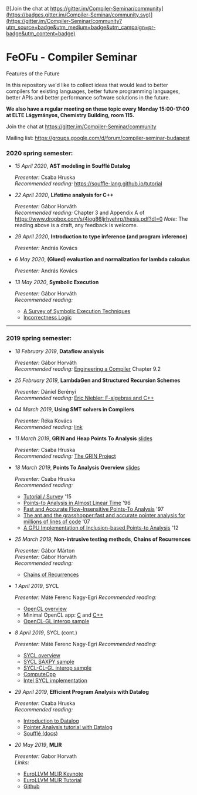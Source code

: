 [![Join the chat at https://gitter.im/Compiler-Seminar/community](https://badges.gitter.im/Compiler-Seminar/community.svg)](https://gitter.im/Compiler-Seminar/community?utm_source=badge&utm_medium=badge&utm_campaign=pr-badge&utm_content=badge)

# FeOFu - Compiler Seminar
Features of the Future

In this repository we'd like to collect ideas that would lead to better compilers for existing languages, better future programming languages, better APIs and better performance software solutions in the future.

**We also have a regular meeting on these topic every Monday 15:00-17:00 at ELTE Lágymányos, Chemistry Building, room 115.**

Join the chat at https://gitter.im/Compiler-Seminar/community

Mailing list: https://groups.google.com/d/forum/compiler-seminar-budapest


### 2020 spring semester:

- *15 April 2020*, **AST modeling in Soufflé Datalog**

  *Presenter:* Csaba Hruska  
  *Recommended reading:* https://souffle-lang.github.io/tutorial

- *22 April 2020*, **Lifetime analysis for C++**

  *Presenter:* Gábor Horváth  
  *Recommended reading:* Chapter 3 and Appendix A of https://www.dropbox.com/s/4iog86ljrhyehrp/thesis.pdf?dl=0 
  *Note:* The reading above is a draft, any feedback is welcome.
  
- *29 April 2020*, **Introduction to type inference (and program inference)**

  *Presenter:* András Kovács
  
- *6 May 2020*, **(Glued) evaluation and normalization for lambda calculus**

  *Presenter:* András Kovács
  
- *13 May 2020*, **Symbolic Execution**

  *Presenter:* Gábor Horváth  
  *Recommended reading:*
   - [A Survey of Symbolic Execution Techniques](https://arxiv.org/pdf/1610.00502.pdf)
   - [Incorrectness Logic](https://research.fb.com/publications/incorrectness-logic/)
    
<hr>

### 2019 spring semester:


- *18 February 2019*, **Dataflow analysis**

  *Presenter:* Gábor Horváth  
  *Recommended reading:* [Engineering a Compiler](https://www.amazon.com/Engineering-Compiler-Keith-Cooper/dp/012088478X) Chapter 9.2

- *25 February 2019*, **LambdaGen and Structured Recursion Schemes**

  *Presenter:* Dániel Berényi  
  *Recommended reading:* [Eric Niebler: F-algebras and C++](http://ericniebler.com/2013/07/16/f-algebras-and-c/)

- *04 March 2019*, **Using SMT solvers in Compilers**

  *Presenter:* Réka Kovács  
  *Recommended reading:* [link](https://docs.google.com/document/d/1E1ebMVt--vRLUhlbhjoAtceZn7PbHW31yCv_g3Cvovs)

- *11 March 2019*, **GRIN and Heap Points To Analysis** [slides](https://docs.google.com/presentation/d/1QsZ3Kyy3XIco-qba1biRmzuMzz8o2uCBqA9DMtnqP2c/edit?usp=sharing)

  *Presenter:* Csaba Hruska  
  *Recommended reading:*  <a href="http://nbviewer.jupyter.org/github/grin-tech/grin/blob/master/papers/The GRIN Project.pdf">The GRIN Project</a>  

- *18 March 2019*, **Points To Analysis Overview** [slides](http://web.cs.iastate.edu/~weile/cs513x/2.PointerAnalysis.pdf)

  *Presenter:* Csaba Hruska  
  *Recommended reading:*
    - [Tutorial / Survey](https://yanniss.github.io/points-to-tutorial15.pdf) '15
    - [Points-to Analysis in Almost Linear Time](https://www.cs.cornell.edu/courses/cs711/2005fa/papers/steensgaard-popl96.pdf) '96
    - [Fast and Accurate Flow-Insensitive Points-To Analysis](http://www.cs.utexas.edu/users/pingali/CS380C/2007fa/papers/popl97.pdf) '97
    - [The ant and the grasshopper:fast and accurate pointer analysis for millions of lines of code](https://www.cs.utexas.edu/~lin/papers/pldi07.pdf) '07
    - [A GPU Implementation of Inclusion-based Points-to Analysis](https://userweb.cs.txstate.edu/~mb92/papers/ppopp12.pdf) '12

- *25 March 2019*, **Non-intrusive testing methods**, **Chains of Recurrences**

  *Presenter:* Gábor Márton  
  *Presenter:* Gábor Horváth  
  *Recommended reading:*
    - [Chains of Recurrences](http://gsd.web.elte.hu/lectures/bolyai/2018/ChainofRecurrences/10.1.1.43.8188.pdf)
  

- *1 April 2019*, SYCL

  *Presenter:* Máté Ferenc Nagy-Egri
  *Recommended reading:*
    - [OpenCL overview](https://www.khronos.org/opencl/)
    - Minimal OpenCL app: [C](https://github.com/Wigner-GPU-Lab/Teaching/tree/master/GPGPU1/OpenCL/OpenCL-C-API) and [C++](https://github.com/Wigner-GPU-Lab/Teaching/tree/master/GPGPU1/OpenCL/OpenCL-C%2B%2B-API)
    - [OpenCL-GL interop sample](https://github.com/Wigner-GPU-Lab/Teaching/tree/master/GPGPU1/OpenCL-GL/Qt/NBody)

- *8 April 2019*, SYCL (cont.)

  *Presenter:* Máté Ferenc Nagy-Egri
  *Recommended reading:*
    - [SYCL overview](https://www.khronos.org/sycl/)
    - [SYCL SAXPY sample](https://github.com/MathiasMagnus/Test-Applications/tree/master/SYCL-SAXPY)
    - [SYCL-CL-GL interop sample](https://github.com/Wigner-GPU-Lab/Teaching/tree/master/GPGPU1/SYCL-GL/Qt/NBody)
    - [ComputeCpp](https://www.codeplay.com/products/computesuite/computecpp)
    - [Intel SYCL implementation](https://github.com/intel/llvm/)

- *29 April 2019*, **Efficient Program Analysis with Datalog**

  *Presenter:* Csaba Hruska  
  *Recommended reading:*
    - [Introduction to Datalog](http://pages.cs.wisc.edu/~paris/cs784-s17/lectures/lecture7.pdf)
    - [Pointer Analysis tutorial with Datalog](https://yanniss.github.io/points-to-tutorial15.pdf)
    - [Soufflé (docs)](https://souffle-lang.github.io/docs/home)
    
 
- *20 May 2019*, **MLIR**

  *Presenter:* Gabor Horvath  
  *Links:*
    - [EuroLLVM MLIR Keynote](https://llvm.org/devmtg/2019-04/talks.html#Keynote_1)
    - [EuroLLVM MLIR Tutorial](https://llvm.org/devmtg/2019-04/talks.html#Tutorial_1)
    - [Github](https://github.com/tensorflow/mlir)
